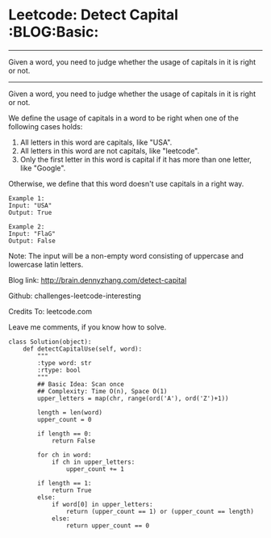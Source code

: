 # Leetcode: Detect Capital     :BLOG:Basic:


---

Given a word, you need to judge whether the usage of capitals in it is right or not.  

---

Given a word, you need to judge whether the usage of capitals in it is right or not.  

We define the usage of capitals in a word to be right when one of the following cases holds:  

1.  All letters in this word are capitals, like "USA".
2.  All letters in this word are not capitals, like "leetcode".
3.  Only the first letter in this word is capital if it has more than one letter, like "Google".

Otherwise, we define that this word doesn't use capitals in a right way.  

    Example 1:
    Input: "USA"
    Output: True

    Example 2:
    Input: "FlaG"
    Output: False

Note: The input will be a non-empty word consisting of uppercase and lowercase latin letters.  

Blog link: <http://brain.dennyzhang.com/detect-capital>  

Github: challenges-leetcode-interesting  

Credits To: leetcode.com  

Leave me comments, if you know how to solve.  

    class Solution(object):
        def detectCapitalUse(self, word):
            """
            :type word: str
            :rtype: bool
            """
            ## Basic Idea: Scan once
            ## Complexity: Time O(n), Space O(1)
            upper_letters = map(chr, range(ord('A'), ord('Z')+1))
    
            length = len(word)
            upper_count = 0
    
            if length == 0:
                return False
    
            for ch in word:
                if ch in upper_letters:
                    upper_count += 1
    
            if length == 1:
                return True
            else:
                if word[0] in upper_letters:
                    return (upper_count == 1) or (upper_count == length)
                else:
                    return upper_count == 0